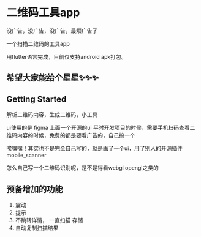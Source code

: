 # 二维码工具app
没广告，没广告，没广告，最烦广告了

一个扫描二维码的工具app

用flutter语言完成，目前仅支持android apk打包。

## 希望大家能给个星星✨✨✨
## Getting Started

解析二维码内容，生成二维码，小工具


ui使用的是 figma 上面一个开源的ui
平时开发项目的时候，需要手机扫码查看二维码内容的时候，免费的都是要看广告的，自己搞一个

唉嘿嘿！其实也不是完全自己写的，就是画了一个ui，用了别人的开源插件 mobile_scanner 

怎么自己写一个二维码识别呢，是不是得看webgl opengl之类的 


## 预备增加的功能

1. 震动
2. 提示
3. 不跳转详情， 一直扫描 存储
4. 自动复制扫描结果